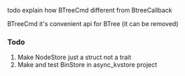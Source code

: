 
todo explain how BTreeCmd different from BtreeCallback

BTreeCmd it's convenient api for BTree (it can be removed)


### Todo

1. Make NodeStore just a struct not a trait
2. Make and test BinStore in async_kvstore project